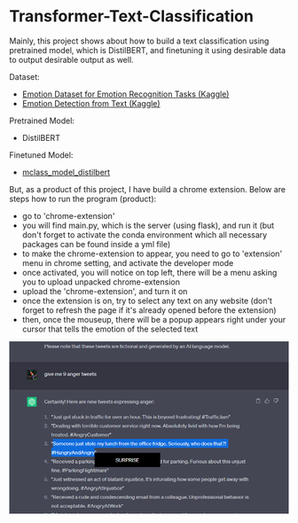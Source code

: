 # Transformer-Text-Classification

Mainly, this project shows about how to build a text classification using pretrained model, which is DistilBERT, and finetuning it using desirable data to output desirable output as well.

Dataset:

-   [Emotion Dataset for Emotion Recognition Tasks (Kaggle)](https://www.kaggle.com/datasets/parulpandey/emotion-dataset?select=training.csv)
-   [Emotion Detection from Text (Kaggle)](https://www.kaggle.com/datasets/pashupatigupta/emotion-detection-from-text)
    <br>

Pretrained Model:

-   DistilBERT
    <br>

Finetuned Model:

-   [mclass_model_distilbert](https://drive.google.com/drive/folders/1V67W1pTgLd8BSxT3JE0p0Vlgo50zyaZ0?usp=share_link)
    <br>

But, as a product of this project, I have build a chrome extension. Below are steps how to run the program (product):

-   go to 'chrome-extension'
-   you will find main.py, which is the server (using flask), and run it (but don't forget to activate the conda environment which all necessary packages can be found inside a yml file)
-   to make the chrome-extension to appear, you need to go to 'extension' menu in chrome setting, and activate the developer mode
-   once activated, you will notice on top left, there will be a menu asking you to upload unpacked chrome-extension
-   upload the 'chrome-extension', and turn it on
-   once the extension is on, try to select any text on any website (don't forget to refresh the page if it's already opened before the extension)
-   then, once the mouseup, there will be a popup appears right under your cursor that tells the emotion of the selected text

![Sample](./chrome-extension/images/sample.png)
